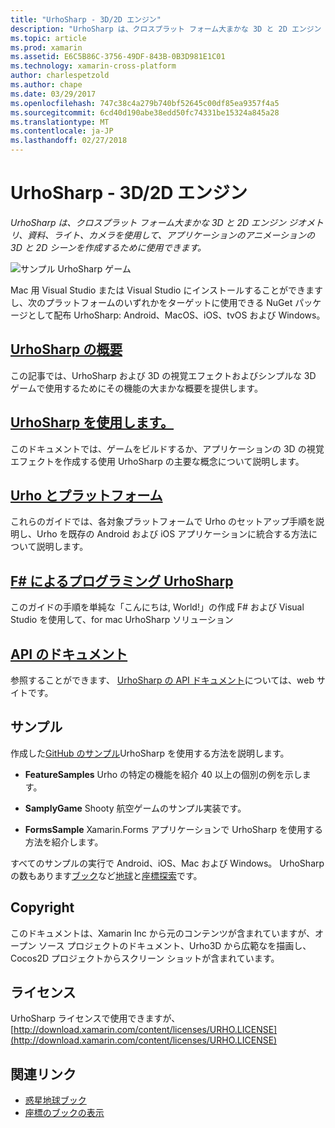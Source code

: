```yaml
---
title: "UrhoSharp - 3D/2D エンジン"
description: "UrhoSharp は、クロスプラット フォーム大まかな 3D と 2D エンジン ジオメトリ、資料、ライト、カメラを使用して、アプリケーションのアニメーションの 3D と 2D シーンを作成するために使用できます。"
ms.topic: article
ms.prod: xamarin
ms.assetid: E6C5B86C-3756-49DF-843B-0B3D981E1C01
ms.technology: xamarin-cross-platform
author: charlespetzold
ms.author: chape
ms.date: 03/29/2017
ms.openlocfilehash: 747c38c4a279b740bf52645c00df85ea9357f4a5
ms.sourcegitcommit: 6cd40d190abe38edd50fc74331be15324a845a28
ms.translationtype: MT
ms.contentlocale: ja-JP
ms.lasthandoff: 02/27/2018
---
```

# <a name="urhosharp---3d2d-engine"></a>UrhoSharp - 3D/2D エンジン

_UrhoSharp は、クロスプラット フォーム大まかな 3D と 2D エンジン ジオメトリ、資料、ライト、カメラを使用して、アプリケーションのアニメーションの 3D と 2D シーンを作成するために使用できます。_

![](images/video.gif "サンプル UrhoSharp ゲーム")

Mac 用 Visual Studio または Visual Studio にインストールすることができますし、次のプラットフォームのいずれかをターゲットに使用できる NuGet パッケージとして配布 UrhoSharp: Android、MacOS、iOS、tvOS および Windows。

##  <a name="an-introduction-to-urhosharpgraphics-gamesurhosharpintroductionmd"></a>[UrhoSharp の概要](~/graphics-games/urhosharp/introduction.md)

この記事では、UrhoSharp および 3D の視覚エフェクトおよびシンプルな 3D ゲームで使用するためにその機能の大まかな概要を提供します。

##  <a name="using-urhosharpgraphics-gamesurhosharpusingmd"></a>[UrhoSharp を使用します。](~/graphics-games/urhosharp/using.md)

このドキュメントでは、ゲームをビルドするか、アプリケーションの 3D の視覚エフェクトを作成する使用 UrhoSharp の主要な概念について説明します。

## <a name="urho-and-your-platformgraphics-gamesurhosharpplatformindexmd"></a>[Urho とプラットフォーム](~/graphics-games/urhosharp/platform/index.md)

これらのガイドでは、各対象プラットフォームで Urho のセットアップ手順を説明し、Urho を既存の Android および iOS アプリケーションに統合する方法について説明します。

## <a name="programming-urhosharp-with-fgraphics-gamesurhosharpfsharpmd"></a>[F# によるプログラミング UrhoSharp](~/graphics-games/urhosharp/fsharp.md)

このガイドの手順を単純な「こんにちは, World!」の作成 F# および Visual Studio を使用して、for mac UrhoSharp ソリューション

## <a name="api-documentationhttpsdeveloperxamarincomapirooturho"></a>[API のドキュメント](https://developer.xamarin.com/api/root/Urho/)

参照することができます、 [UrhoSharp の API ドキュメント](https://developer.xamarin.com/api/root/Urho/)については、web サイトです。

## <a name="samples"></a>サンプル

作成した[GitHub のサンプル](http://github.com/xamarin/urho-samples)UrhoSharp を使用する方法を説明します。

- **FeatureSamples** Urho の特定の機能を紹介 40 以上の個別の例を示します。

- **SamplyGame** Shooty 航空ゲームのサンプル実装です。

- **FormsSample** Xamarin.Forms アプリケーションで UrhoSharp を使用する方法を紹介します。

すべてのサンプルの実行で Android、iOS、Mac および Windows。
UrhoSharp の数もあります[ブック](https://developer.xamarin.com/workbooks/)など[地球](https://developer.xamarin.com/workbooks/graphics/urhosharp/planetearth/planetearth.workbook)と[座標探索](https://developer.xamarin.com/workbooks/graphics/urhosharp/coordinates/ExploringUrhoCoordinates.workbook)です。


## <a name="copyright"></a>Copyright

このドキュメントは、Xamarin Inc から元のコンテンツが含まれていますが、オープン ソース プロジェクトのドキュメント、Urho3D から広範なを描画し、Cocos2D プロジェクトからスクリーン ショットが含まれています。

## <a name="license"></a>ライセンス

UrhoSharp ライセンスで使用できますが、 [http://download.xamarin.com/content/licenses/URHO.LICENSE](http://download.xamarin.com/content/licenses/URHO.LICENSE)



## <a name="related-links"></a>関連リンク

- [惑星地球ブック](https://developer.xamarin.com/workbooks/graphics/urhosharp/planetearth/planetearth.workbook)
- [座標のブックの表示](https://developer.xamarin.com/workbooks/graphics/urhosharp/coordinates/ExploringUrhoCoordinates.workbook)

